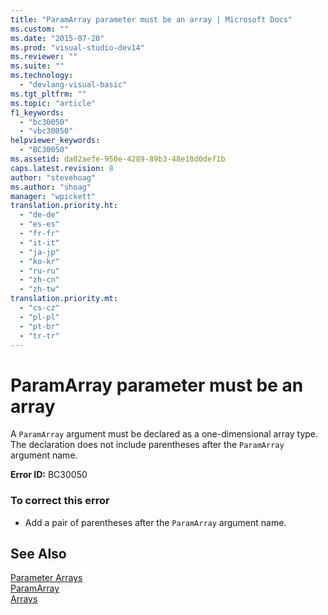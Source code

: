 ```yaml
---
title: "ParamArray parameter must be an array | Microsoft Docs"
ms.custom: ""
ms.date: "2015-07-20"
ms.prod: "visual-studio-dev14"
ms.reviewer: ""
ms.suite: ""
ms.technology: 
  - "devlang-visual-basic"
ms.tgt_pltfrm: ""
ms.topic: "article"
f1_keywords: 
  - "bc30050"
  - "vbc30050"
helpviewer_keywords: 
  - "BC30050"
ms.assetid: da02aefe-950e-4289-89b3-48e10d0def1b
caps.latest.revision: 8
author: "stevehoag"
ms.author: "shoag"
manager: "wpickett"
translation.priority.ht: 
  - "de-de"
  - "es-es"
  - "fr-fr"
  - "it-it"
  - "ja-jp"
  - "ko-kr"
  - "ru-ru"
  - "zh-cn"
  - "zh-tw"
translation.priority.mt: 
  - "cs-cz"
  - "pl-pl"
  - "pt-br"
  - "tr-tr"
---
```

# ParamArray parameter must be an array
A `ParamArray` argument must be declared as a one-dimensional array type. The declaration does not include parentheses after the `ParamArray` argument name.  
  
 **Error ID:** BC30050  
  
### To correct this error  
  
-   Add a pair of parentheses after the `ParamArray` argument name.  
  
## See Also  
 [Parameter Arrays](../../visual-basic/programming-guide/language-features/procedures/parameter-arrays.md)   
 [ParamArray](../../visual-basic/language-reference/modifiers/paramarray.md)   
 [Arrays](../../visual-basic/programming-guide/language-features/arrays/index.md)